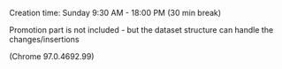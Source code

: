 Creation time: Sunday 9:30 AM - 18:00 PM (30 min break)

Promotion part is not included - but the dataset structure can handle the changes/insertions

(Chrome 97.0.4692.99)
